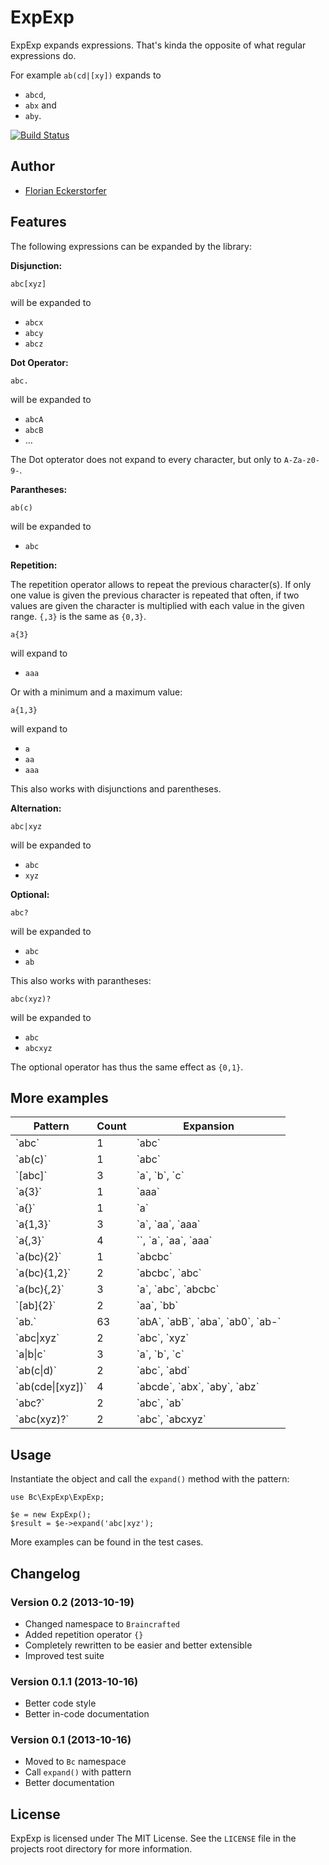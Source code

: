 ExpExp
======

ExpExp expands expressions. That's kinda the opposite of what regular expressions do.

For example `ab(cd|[xy])` expands to

- `abcd`,
- `abx` and
- `aby`.

[![Build Status](https://travis-ci.org/braincrafted/expexp.png?branch=master)](https://travis-ci.org/braincrafted/expexp)

Author
------

- [Florian Eckerstorfer](http://florian.ec)

Features
--------

The following expressions can be expanded by the library:

**Disjunction:**

	abc[xyz]

will be expanded to

- `abcx`
- `abcy`
- `abcz`

**Dot Operator:**

	abc.

will be expanded to

- `abcA`
- `abcB`
- …

The Dot opterator does not expand to every character, but only to `A-Za-z0-9-`.

**Parantheses:**

	ab(c)

will be expanded to

- `abc`

**Repetition:**

The repetition operator allows to repeat the previous character(s). If only one value is given the previous character is repeated that often, if two values are given the character is multiplied with each value in the given range. `{,3}` is the same as `{0,3}`.

    a{3}

will expand to

- `aaa`

Or with a minimum and a maximum value:

    a{1,3}

will expand to

- `a`
- `aa`
- `aaa`

This also works with disjunctions and parentheses.

**Alternation:**

	abc|xyz

will be expanded to

- `abc`
- `xyz`

**Optional:**

	abc?

will be expanded to

 - `abc`
 - `ab`

This also works with parantheses:

	abc(xyz)?

will be expanded to

- `abc`
- `abcxyz`

The optional operator has thus the same effect as `{0,1}`.


More examples
-------------

<table>
    <thead>
        <tr>
            <th>Pattern</th>
            <th>Count</th>
            <th>Expansion</th>
        </tr>
    </thead>
    <tbody>
        <tr>
            <td>`abc`</td>
            <td>1</td>
            <td>`abc`</td>
        </tr>
        <tr>
            <td>`ab(c)`</td>
            <td>1</td>
            <td>`abc`</td>
        </tr>
        <tr>
            <td>`[abc]`</td>
            <td>3</td>
            <td>`a`, `b`, `c`</td>
        </tr>
        <tr>
            <td>`a{3}`</td>
            <td>1</td>
            <td>`aaa`</td>
        </tr>
        <tr>
            <td>`a{}`</td>
            <td>1</td>
            <td>`a`</td>
        </tr>
        <tr>
            <td>`a{1,3}`</td>
            <td>3</td>
            <td>`a`, `aa`, `aaa`</td>
        </tr>
        <tr>
            <td>`a{,3}`</td>
            <td>4</td>
            <td>``, `a`, `aa`, `aaa`</td>
        </tr>
        <tr>
            <td>`a(bc){2}`</td>
            <td>1</td>
            <td>`abcbc`</td>
        </tr>
        <tr>
            <td>`a(bc){1,2}`</td>
            <td>2</td>
            <td>`abcbc`, `abc`</td>
        </tr>
        <tr>
            <td>`a(bc){,2}`</td>
            <td>3</td>
            <td>`a`, `abc`, `abcbc`</td>
        </tr>
        <tr>
            <td>`[ab]{2}`</td>
            <td>2</td>
            <td>`aa`, `bb`</td>
        </tr>
        <tr>
            <td>`ab.`</td>
            <td>63</td>
            <td>`abA`, `abB`, `aba`, `ab0`, `ab-`</td>
        </tr>
        <tr>
            <td>`abc|xyz`</td>
            <td>2</td>
            <td>`abc`, `xyz`</td>
        </tr>
        <tr>
            <td>`a|b|c`</td>
            <td>3</td>
            <td>`a`, `b`, `c`</td>
        </tr>
        <tr>
            <td>`ab(c|d)`</td>
            <td>2</td>
            <td>`abc`, `abd`</td>
        </tr>
        <tr>
            <td>`ab(cde|[xyz])`</td>
            <td>4</td>
            <td>`abcde`, `abx`, `aby`, `abz`</td>
        </tr>
        <tr>
            <td>`abc?`</td>
            <td>2</td>
            <td>`abc`, `ab`</td>
        </tr>
        <tr>
            <td>`abc(xyz)?`</td>
            <td>2</td>
            <td>`abc`, `abcxyz`</td>
        </tr>
    </tbody>
</table>


Usage
-----

Instantiate the object and call the `expand()` method with the pattern:

    use Bc\ExpExp\ExpExp;

	$e = new ExpExp();
	$result = $e->expand('abc|xyz');

More examples can be found in the test cases.


Changelog
---------

### Version 0.2 (2013-10-19)

- Changed namespace to `Braincrafted`
- Added repetition operator `{}`
- Completely rewritten to be easier and better extensible
- Improved test suite

### Version 0.1.1 (2013-10-16)

- Better code style
- Better in-code documentation

### Version 0.1 (2013-10-16)

- Moved to `Bc` namespace
- Call `expand()` with pattern
- Better documentation


License
-------

ExpExp is licensed under The MIT License. See the `LICENSE` file in the projects root directory for more information.

